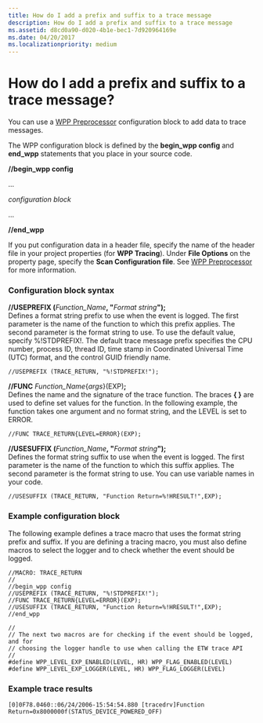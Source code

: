 ```yaml
---
title: How do I add a prefix and suffix to a trace message
description: How do I add a prefix and suffix to a trace message
ms.assetid: d8cd0a90-d020-4b1e-bec1-7d920964169e
ms.date: 04/20/2017
ms.localizationpriority: medium
---
```


# How do I add a prefix and suffix to a trace message?


You can use a [WPP Preprocessor](wpp-preprocessor.md) configuration block to add data to trace messages.

The WPP configuration block is defined by the **begin\_wpp config** and **end\_wpp** statements that you place in your source code.

**//begin\_wpp config**

...

*configuration block*

...

**//end\_wpp**

If you put configuration data in a header file, specify the name of the header file in your project properties (for **WPP Tracing**). Under **File Options** on the property page, specify the **Scan Configuration file**. See [WPP Preprocessor](wpp-preprocessor.md) for more information.

### <span id="configuration_block_syntax"></span><span id="CONFIGURATION_BLOCK_SYNTAX"></span>Configuration block syntax

<span id="__USEPREFIX__Function_Name___Format_string___"></span><span id="__useprefix__function_name___format_string___"></span><span id="__USEPREFIX__FUNCTION_NAME___FORMAT_STRING___"></span>**//USEPREFIX (**<em>Function\_Name</em>**, "**<em>Format string</em>**");**  
Defines a format string prefix to use when the event is logged. The first parameter is the name of the function to which this prefix applies. The second parameter is the format string to use. To use the default value, specify %!STDPREFIX!. The default trace message prefix specifies the CPU number, process ID, thread ID, time stamp in Coordinated Universal Time (UTC) format, and the control GUID friendly name.

```
//USEPREFIX (TRACE_RETURN, "%!STDPREFIX!");
```

<span id="__FUNC_Function_Name_args__EXP__"></span><span id="__func_function_name_args__exp__"></span><span id="__FUNC_FUNCTION_NAME_ARGS__EXP__"></span>**//FUNC** *Function\_Name*{*args*}(EXP)**;**  
Defines the name and the signature of the trace function. The braces **{ }** are used to define set values for the function. In the following example, the function takes one argument and no format string, and the LEVEL is set to ERROR.

```
//FUNC TRACE_RETURN{LEVEL=ERROR}(EXP);
```

<span id="__USESUFFIX__Function_Name___Format_string___"></span><span id="__usesuffix__function_name___format_string___"></span><span id="__USESUFFIX__FUNCTION_NAME___FORMAT_STRING___"></span>**//USESUFFIX (**<em>Function\_Name</em>**, "**<em>Format string</em>**");**  
Defines the format string suffix to use when the event is logged. The first parameter is the name of the function to which this suffix applies. The second parameter is the format string to use. You can use variable names in your code.

```
//USESUFFIX (TRACE_RETURN, "Function Return=%!HRESULT!",EXP);
```

### <span id="example_configuration_block"></span><span id="EXAMPLE_CONFIGURATION_BLOCK"></span>Example configuration block

The following example defines a trace macro that uses the format string prefix and suffix. If you are defining a tracing macro, you must also define macros to select the logger and to check whether the event should be logged.

```
//MACRO: TRACE_RETURN
//
//begin_wpp config
//USEPREFIX (TRACE_RETURN, "%!STDPREFIX!");
//FUNC TRACE_RETURN{LEVEL=ERROR}(EXP);
//USESUFFIX (TRACE_RETURN, "Function Return=%!HRESULT!",EXP);
//end_wpp

//
// The next two macros are for checking if the event should be logged, and for
// choosing the logger handle to use when calling the ETW trace API
//
#define WPP_LEVEL_EXP_ENABLED(LEVEL, HR) WPP_FLAG_ENABLED(LEVEL)
#define WPP_LEVEL_EXP_LOGGER(LEVEL, HR) WPP_FLAG_LOGGER(LEVEL)
```

### <span id="example_trace_results"></span><span id="EXAMPLE_TRACE_RESULTS"></span>Example trace results

```
[0]0F78.0460::06/24/2006-15:54:54.880 [tracedrv]Function Return=0x8000000f(STATUS_DEVICE_POWERED_OFF)
```

 

 





